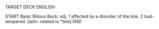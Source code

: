 TARGET DECK
ENGLISH

START
Basic
Bilious
Back: adj. 1 affected by a disorder of the bile. 2 bad-tempered. [latin: related to *bile]
END
